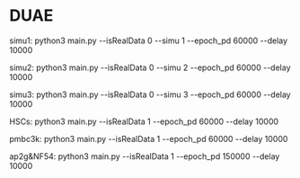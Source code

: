 # DUAE

simu1: python3 main.py --isRealData 0 --simu 1 --epoch_pd 60000 --delay 10000

simu2: python3 main.py --isRealData 0 --simu 2 --epoch_pd 60000 --delay 10000

simu3: python3 main.py --isRealData 0 --simu 3 --epoch_pd 60000 --delay 10000

HSCs: python3 main.py --isRealData 1 --epoch_pd 60000 --delay 10000

pmbc3k: python3 main.py --isRealData 1 --epoch_pd 60000 --delay 10000

ap2g&NF54: python3 main.py --isRealData 1 --epoch_pd 150000 --delay 10000
